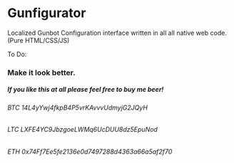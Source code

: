 # Gunfigurator
Localized Gunbot Configuration interface written in all all native web code. (Pure HTML/CSS/JS)

To Do:

### Make it look better.

##### If you like this at all please feel free to buy me beer!
###### BTC 14L4yYwj4fkpB4P5vrKAvvvUdmyjG2JQyH
###### LTC LXFE4YC9JbzgoeLWMq6UcDUU8dz5EpuNod
###### ETH 0x74Ff7Ee5fe2136e0d7497288d4363a66a5af2f70
